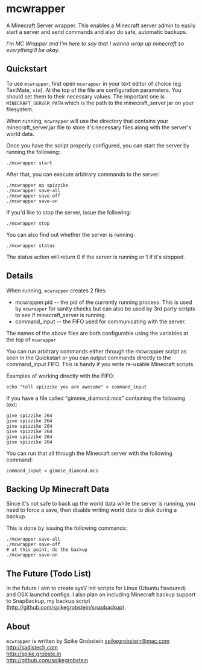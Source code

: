 # mcwrapper

A Minecraft Server wrapper. This enables a Minecraft server admin to easily start a server and send commands and also do safe, automatic backups.

*I'm MC Wrapper and I'm here to say that I wanna wrap up minecraft so everything'll be okay.*

## Quickstart

To use `mcwrapper`, first open `mcwrapper` in your text editor of choice (eg TextMate, `vim`). At the top of the file are configuration parameters. You should set them to their necessary values. The important one is `MINECRAFT_SERVER_PATH` which is the path to the minecraft_server.jar on your filesystem.

When running, `mcwrapper` will use the directory that contains your minecraft_server.jar file to store it's necessary files along with the server's world data.

Once you have the script properly configured, you can start the server by running the following:

    ./mcwrapper start
    
After that, you can execute arbitrary commands to the server:

    ./mcwrapper op spizzike
    ./mcwrapper save-all
    ./mcwrapper save-off
    ./mcwrapper save-on

If you'd like to stop the server, issue the following:

    ./mcwrapper stop
    
You can also find out whether the server is running:

    ./mcwrapper status
    
The status action will return 0 if the server is running or 1 if it's stopped.

## Details

When running, `mcwrapper` creates 2 files:

 * mcwrapper.pid -- the pid of the currently running process. This is used by `mcwrapper` for sanity checks but can also be used by 3rd party scripts to see if minecraft_server is running.
 * command_input -- the FIFO used for communicating with the server.
 
The names of the above files are both configurable using the variables at the top of `mcwrapper`

You can run arbitrary commands either through the mcwrapper script as seen in the Quickstart or you can output commands directly to the command_input FIFO. This is handy if you write re-usable Minecraft scripts.

Examples of working directly with the FIFO:

    echo "tell spizzike you are awesome" > command_input

If you have a file called "gimmie_diamond.mcs" containing the following text:

    give spizzike 264
    give spizzike 264
    give spizzike 264
    give spizzike 264
    give spizzike 264
    give spizzike 264

You can run that all through the Minecraft server with the following command:

    command_input < gimmie_diamond.mcs

## Backing Up Minecraft Data

Since it's not safe to back up the world data while the server is running, you need to force a save, then disable writing world data to disk during a backup.

This is done by issuing the following commands:

    ./mcwrapper save-all
    ./mcwrapper save-off
    # at this point, do the backup
    ./mcwrapper save-on
    
## The Future (Todo List)

In the future I aim to create sysV init scripts for Linux (Ubuntu flavoured) and OSX launchd configs. I also plan on including Minecraft backup support to SnapBackup, my backup script (http://github.com/spikegrobstein/snapbackup).

## About

`mcwrapper` is written by Spike Grobstein <spikegrobstein@mac.com>    
http://sadistech.com    
http://spike.grobste.in    
http://github.com/spikegrobstein